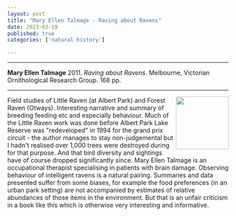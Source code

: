 ```yaml
---
layout: post
title: "Mary Ellen Talmage - Raving about Ravens"
date: 2023-03-19
published: true
categories: ['natural history']

---
```



***
<b>Mary Ellen Talmage</b> 2011. _Raving about Ravens_. Melbourne, Victorian Ornithological Research Group.  168  pp.

***

<img align="right"  width="120" src="http://vorg.org.au/wp/wp-content/uploads/2017/04/Raving-About-Ravens-Book-213x300.jpg" alt="">  
Field studies of Little Raven (at Albert Park) and Forest Raven (Otways).  Interesting narrative and summary of breeding feeding etc and especially behaviour.  Much of the Little Raven work was done before Albert Park Lake Reserve  was "redeveloped" in 1994 for the grand prix circuit - the author manages to stay non-judgemental but I hadn't realised over 1,000 trees were destroyed during for that purpose.  And that bird diversity and sightings have of course dropped significantly since.  Mary Ellen Talmage is an occupational therapist specialising in patients with brain damage.  Observing behaviour of intelligent ravens is a natural pairing.  Summaries and data presented suffer from some biases, for example the food preferences (in an urban park setting) are not accompanied by estimates of relative abundances of those items in the environment.  But that is an unfair criticism in a book like this which  is otherwise very interesting and informative.   

  
